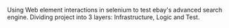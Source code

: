 Using Web element interactions in selenium to test ebay's advanced search engine.
Dividing project into 3 layers: Infrastructure, Logic and Test.
